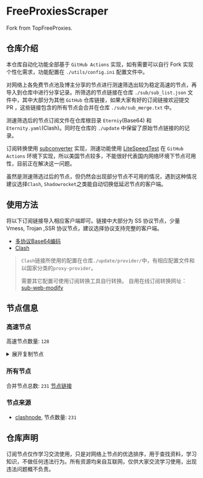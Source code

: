 # FreeProxiesScraper

Fork from TopFreeProxies.

## 仓库介绍
本仓库自动化功能全部基于 `GitHub Actions` 实现，如有需要可以自行 Fork 实现个性化需求，功能配置在 `./utils/config.ini` 配置文件中。

对网络上各免费节点池及博主分享的节点进行测速筛选出较为稳定高速的节点，再导入到仓库中进行分享记录。所筛选的节点链接在仓库 `./sub/sub_list.json` 文件中，其中大部分为其他 `GitHub` 仓库链接，如果大家有好的订阅链接欢迎提交 PR ，这些链接包含的所有节点会合并在仓库 `./sub/sub_merge.txt` 中。

测速筛选后的节点订阅文件在仓库根目录 `Eterniy`(Base64) 和 `Eternity.yaml`(Clash)。同时在仓库的 `./update` 中保留了原始节点链接的的记录。

订阅转换使用 [subconverter](https://github.com/tindy2013/subconverter) 实现，测速功能使用 [LiteSpeedTest](https://github.com/xxf098/LiteSpeedTest) 在 `GitHub Actions` 环境下实现，所以美国节点较多，不能很好代表国内网络环境下节点可用性，目前正在解决这一问题。

虽然是测速筛选过后的节点，但仍然会出现部分节点不可用的情况，遇到这种情况建议选择`Clash`, `Shadowrocket`之类能自动切换低延迟节点的客户端。

## 使用方法
将以下订阅链接导入相应客户端即可。链接中大部分为 SS 协议节点，少量 Vmess, Trojan ,SSR 协议节点，建议选择协议支持完整的客户端。

- [多协议Base64编码](https://raw.githubusercontent.com/caijh/FreeProxiesScraper/master/Eternity)
- [Clash](https://raw.githubusercontent.com/caijh/FreeProxiesScraper/master/Eternity.yaml)

>`Clash`链接所使用的配置在仓库`./update/provider/`中，有相应配置文件和以国家分类的`proxy-provider`。
>
>需要其它配置可使用订阅转换工具自行转换。
>自用在线订阅转换网址：[sub-web-modify](https://sub.v1.mk/)

## 节点信息
### 高速节点
高速节点数量: `128`
<details>
  <summary>展开复制节点</summary>

    ss://Y2hhY2hhMjAtaWV0Zi1wb2x5MTMwNToxYTE3YjE5ZC00ODk2LTQ1MzEtYWY3OS02ZTkxZDhlZjgyMjg@35.78.228.90:9898#02-000-JP
    ss://Y2hhY2hhMjAtaWV0Zi1wb2x5MTMwNToxYTE3YjE5ZC00ODk2LTQ1MzEtYWY3OS02ZTkxZDhlZjgyMjg@3.38.28.40:9898#02-002-KR
    ss://Y2hhY2hhMjAtaWV0Zi1wb2x5MTMwNToxYTE3YjE5ZC00ODk2LTQ1MzEtYWY3OS02ZTkxZDhlZjgyMjg@13.214.148.165:9898#02-003-SG
    trojan://1a17b19d-4896-4531-af79-6e91d8ef8228@35.78.228.90:6668?allowInsecure=1&sni=baidu.com#02-004-JP
    trojan://1a17b19d-4896-4531-af79-6e91d8ef8228@35.93.201.51:6668?allowInsecure=1&sni=baidu.com#02-005-US
    trojan://1a17b19d-4896-4531-af79-6e91d8ef8228@3.38.28.40:6668?allowInsecure=1&sni=baidu.com#02-006-KR
    trojan://1a17b19d-4896-4531-af79-6e91d8ef8228@13.214.148.165:6668?allowInsecure=1&sni=baidu.com#02-007-SG
    vmess://eyJ2IjoiMiIsInBzIjoiMDItMDA4LUpQIiwiYWRkIjoiMzUuNzguMjI4LjkwIiwicG9ydCI6IjY4NjgiLCJ0eXBlIjoibm9uZSIsImlkIjoiMWExN2IxOWQtNDg5Ni00NTMxLWFmNzktNmU5MWQ4ZWY4MjI4IiwiYWlkIjoiMCIsIm5ldCI6IndzIiwicGF0aCI6Ii8iLCJob3N0IjoiIiwidGxzIjoiIn0=
    vmess://eyJ2IjoiMiIsInBzIjoiMDItMDA5LVVTIiwiYWRkIjoiMzUuOTMuMjAxLjUxIiwicG9ydCI6IjY4NjgiLCJ0eXBlIjoibm9uZSIsImlkIjoiMWExN2IxOWQtNDg5Ni00NTMxLWFmNzktNmU5MWQ4ZWY4MjI4IiwiYWlkIjoiMCIsIm5ldCI6IndzIiwicGF0aCI6Ii8iLCJob3N0IjoiIiwidGxzIjoiIn0=
    vmess://eyJ2IjoiMiIsInBzIjoiMDItMDEwLUtSIiwiYWRkIjoiMy4zOC4yOC40MCIsInBvcnQiOiI2ODY4IiwidHlwZSI6Im5vbmUiLCJpZCI6IjFhMTdiMTlkLTQ4OTYtNDUzMS1hZjc5LTZlOTFkOGVmODIyOCIsImFpZCI6IjAiLCJuZXQiOiJ3cyIsInBhdGgiOiIvIiwiaG9zdCI6IiIsInRscyI6IiJ9
    vmess://eyJ2IjoiMiIsInBzIjoiMDItMDExLVNHIiwiYWRkIjoiMTMuMjE0LjE0OC4xNjUiLCJwb3J0IjoiNjg2OCIsInR5cGUiOiJub25lIiwiaWQiOiIxYTE3YjE5ZC00ODk2LTQ1MzEtYWY3OS02ZTkxZDhlZjgyMjgiLCJhaWQiOiIwIiwibmV0Ijoid3MiLCJwYXRoIjoiLyIsImhvc3QiOiIiLCJ0bHMiOiIifQ==
    vmess://eyJ2IjoiMiIsInBzIjoiMDQtMDEzLVJFTEFZIiwiYWRkIjoiczMuZGItbGluazAxLnRvcCIsInBvcnQiOiIyMDg2IiwidHlwZSI6Im5vbmUiLCJpZCI6ImIxZDM2MmZkLTcxYTktMzdjOS05NWNhLWQyZjllY2VjZDgzNSIsImFpZCI6IjAiLCJuZXQiOiJ3cyIsInBhdGgiOiIvZGFiYWkuaW4xMDQuMjQuMTU2LjE2OCIsImhvc3QiOiJzMy5kYi1saW5rMDEudG9wIiwidGxzIjoiIn0=
    vmess://eyJ2IjoiMiIsInBzIjoiMDQtMDE0LVJFTEFZIiwiYWRkIjoiczEuZGItbGluazAyLnRvcCIsInBvcnQiOiI4ODgwIiwidHlwZSI6Im5vbmUiLCJpZCI6ImIxZDM2MmZkLTcxYTktMzdjOS05NWNhLWQyZjllY2VjZDgzNSIsImFpZCI6IjAiLCJuZXQiOiJ3cyIsInBhdGgiOiIvZGFiYWkuaW4xMDQuMTkuMTgwLjEzNSIsImhvc3QiOiJzMS5kYi1saW5rMDIudG9wIiwidGxzIjoiIn0=
    vmess://eyJ2IjoiMiIsInBzIjoiMDQtMDE1LVJFTEFZIiwiYWRkIjoiczMuZGItbGluazAxLnRvcCIsInBvcnQiOiI4ODgwIiwidHlwZSI6Im5vbmUiLCJpZCI6ImIxZDM2MmZkLTcxYTktMzdjOS05NWNhLWQyZjllY2VjZDgzNSIsImFpZCI6IjAiLCJuZXQiOiJ3cyIsInBhdGgiOiIvZGFiYWkuaW4xNzIuNjcuNTAuMTIiLCJob3N0IjoiczMuZGItbGluazAxLnRvcCIsInRscyI6IiJ9
    vmess://eyJ2IjoiMiIsInBzIjoiMDQtMDE2LVJFTEFZIiwiYWRkIjoiczUuZGItbGluazAxLnRvcCIsInBvcnQiOiIyMDUyIiwidHlwZSI6Im5vbmUiLCJpZCI6ImIxZDM2MmZkLTcxYTktMzdjOS05NWNhLWQyZjllY2VjZDgzNSIsImFpZCI6IjAiLCJuZXQiOiJ3cyIsInBhdGgiOiIvZGFiYWkuaW4xMDQuMjEuMjE0LjE2NyIsImhvc3QiOiJzNS5kYi1saW5rMDEudG9wIiwidGxzIjoiIn0=
    vmess://eyJ2IjoiMiIsInBzIjoiMDQtMDE3LVJFTEFZIiwiYWRkIjoiczQuZGItbGluazAyLnRvcCIsInBvcnQiOiI4MCIsInR5cGUiOiJub25lIiwiaWQiOiJiMWQzNjJmZC03MWE5LTM3YzktOTVjYS1kMmY5ZWNlY2Q4MzUiLCJhaWQiOiIwIiwibmV0Ijoid3MiLCJwYXRoIjoiL2RhYmFpLmluMTcyLjY3LjMuMjYiLCJob3N0IjoiczQuZGItbGluazAyLnRvcCIsInRscyI6IiJ9
    vmess://eyJ2IjoiMiIsInBzIjoiMDQtMDE4LVJFTEFZIiwiYWRkIjoiczUuY24tZGIudG9wIiwicG9ydCI6IjIwOTUiLCJ0eXBlIjoibm9uZSIsImlkIjoiYjFkMzYyZmQtNzFhOS0zN2M5LTk1Y2EtZDJmOWVjZWNkODM1IiwiYWlkIjoiMCIsIm5ldCI6IndzIiwicGF0aCI6Ii9kYWJhaS5pbjEwNC4yMS4xMS4xMjUiLCJob3N0IjoiczUuY24tZGIudG9wIiwidGxzIjoiIn0=
    trojan://af72833f-e71f-44da-8432-7c2e6ec261b5@a.api.studyservice.top:51001?allowInsecure=1&sni=www.bing.com#04-118-CN
    ss://YWVzLTI1Ni1nY206YWY3MjgzM2YtZTcxZi00NGRhLTg0MzItN2MyZTZlYzI2MWI1@b.api.studyservice.top:51002#04-119-CN
    ss://YWVzLTI1Ni1nY206YWY3MjgzM2YtZTcxZi00NGRhLTg0MzItN2MyZTZlYzI2MWI1@c.api.studyservice.top:51003#04-120-US
    trojan://af72833f-e71f-44da-8432-7c2e6ec261b5@a.api.studyservice.top:51004?allowInsecure=1&sni=www.bing.com#04-121-CN
    ss://YWVzLTI1Ni1nY206YWY3MjgzM2YtZTcxZi00NGRhLTg0MzItN2MyZTZlYzI2MWI1@b.api.studyservice.top:51005#04-122-CN
    ss://YWVzLTI1Ni1nY206YWY3MjgzM2YtZTcxZi00NGRhLTg0MzItN2MyZTZlYzI2MWI1@c.api.studyservice.top:51006#04-123-US
    trojan://af72833f-e71f-44da-8432-7c2e6ec261b5@a.api.studyservice.top:51007?allowInsecure=1&sni=www.bing.com#04-124-CN
    ss://YWVzLTI1Ni1nY206YWY3MjgzM2YtZTcxZi00NGRhLTg0MzItN2MyZTZlYzI2MWI1@b.api.studyservice.top:51008#04-125-CN
    ss://YWVzLTI1Ni1nY206YWY3MjgzM2YtZTcxZi00NGRhLTg0MzItN2MyZTZlYzI2MWI1@c.api.studyservice.top:51009#04-126-US
    trojan://af72833f-e71f-44da-8432-7c2e6ec261b5@a.api.studyservice.top:51010?allowInsecure=1&sni=www.bing.com#04-127-CN
    ss://YWVzLTI1Ni1nY206YWY3MjgzM2YtZTcxZi00NGRhLTg0MzItN2MyZTZlYzI2MWI1@b.api.studyservice.top:51011#04-128-CN
    ss://YWVzLTI1Ni1nY206YWY3MjgzM2YtZTcxZi00NGRhLTg0MzItN2MyZTZlYzI2MWI1@c.api.studyservice.top:51012#04-129-US
    trojan://af72833f-e71f-44da-8432-7c2e6ec261b5@a.api.studyservice.top:51013?allowInsecure=1&sni=www.bing.com#04-130-CN
    ss://YWVzLTI1Ni1nY206YWY3MjgzM2YtZTcxZi00NGRhLTg0MzItN2MyZTZlYzI2MWI1@b.api.studyservice.top:51014#04-131-CN
    ss://YWVzLTI1Ni1nY206YWY3MjgzM2YtZTcxZi00NGRhLTg0MzItN2MyZTZlYzI2MWI1@c.api.studyservice.top:51015#04-132-US
    ss://YWVzLTI1Ni1nY206YWY3MjgzM2YtZTcxZi00NGRhLTg0MzItN2MyZTZlYzI2MWI1@b.api.studyservice.top:51017#04-133-CN
    ss://YWVzLTI1Ni1nY206YWY3MjgzM2YtZTcxZi00NGRhLTg0MzItN2MyZTZlYzI2MWI1@c.api.studyservice.top:51018#04-134-US
    ss://Y2hhY2hhMjAtaWV0Zi1wb2x5MTMwNTphZjcyODMzZi1lNzFmLTQ0ZGEtODQzMi03YzJlNmVjMjYxYjU@os-1.cooc.cloud:31001#04-135-SG
    ss://Y2hhY2hhMjAtaWV0Zi1wb2x5MTMwNTphZjcyODMzZi1lNzFmLTQ0ZGEtODQzMi03YzJlNmVjMjYxYjU@os-1.cooc.cloud:31002#04-136-SG
    vmess://eyJ2IjoiMiIsInBzIjoiMDQtMTM3LUNOIiwiYWRkIjoiMTIubWFtYW1hamQuc2l0ZSIsInBvcnQiOiIyMzYxMiIsInR5cGUiOiJub25lIiwiaWQiOiJlMTRjNmJlNy1kNjA4LTNiM2ItYTE0YS1mZDlhMjQ5Y2QyNmYiLCJhaWQiOiIyIiwibmV0Ijoid3MiLCJwYXRoIjoiLyIsImhvc3QiOiIxMi5tYW1hbWFqZC5zaXRlIiwidGxzIjoiIn0=
    vmess://eyJ2IjoiMiIsInBzIjoiMDQtMTM4LUNOIiwiYWRkIjoiMTcubWFtYW1hamQuc2l0ZSIsInBvcnQiOiIyMzYxNyIsInR5cGUiOiJub25lIiwiaWQiOiJlMTRjNmJlNy1kNjA4LTNiM2ItYTE0YS1mZDlhMjQ5Y2QyNmYiLCJhaWQiOiIyIiwibmV0Ijoid3MiLCJwYXRoIjoiLyIsImhvc3QiOiIxNy5tYW1hbWFqZC5zaXRlIiwidGxzIjoiIn0=
    vmess://eyJ2IjoiMiIsInBzIjoiMDQtMTM5LUNOIiwiYWRkIjoiMTEubWFtYW1hamQuc2l0ZSIsInBvcnQiOiIyMzYxMSIsInR5cGUiOiJub25lIiwiaWQiOiJlMTRjNmJlNy1kNjA4LTNiM2ItYTE0YS1mZDlhMjQ5Y2QyNmYiLCJhaWQiOiIyIiwibmV0Ijoid3MiLCJwYXRoIjoiLyIsImhvc3QiOiIxMS5tYW1hbWFqZC5zaXRlIiwidGxzIjoiIn0=
    vmess://eyJ2IjoiMiIsInBzIjoiMDQtMTQwLUNOIiwiYWRkIjoiMTkubWFtYW1hamQuc2l0ZSIsInBvcnQiOiIyMzYxOSIsInR5cGUiOiJub25lIiwiaWQiOiJlMTRjNmJlNy1kNjA4LTNiM2ItYTE0YS1mZDlhMjQ5Y2QyNmYiLCJhaWQiOiIyIiwibmV0Ijoid3MiLCJwYXRoIjoiLyIsImhvc3QiOiIxOS5tYW1hbWFqZC5zaXRlIiwidGxzIjoiIn0=
    vmess://eyJ2IjoiMiIsInBzIjoiMDQtMTQxLUNOIiwiYWRkIjoiMTYubWFtYW1hamQuc2l0ZSIsInBvcnQiOiIyMzYxNiIsInR5cGUiOiJub25lIiwiaWQiOiJlMTRjNmJlNy1kNjA4LTNiM2ItYTE0YS1mZDlhMjQ5Y2QyNmYiLCJhaWQiOiIyIiwibmV0Ijoid3MiLCJwYXRoIjoiLyIsImhvc3QiOiIxNi5tYW1hbWFqZC5zaXRlIiwidGxzIjoiIn0=
    vmess://eyJ2IjoiMiIsInBzIjoiMDQtMTQyLUNOIiwiYWRkIjoiMTgubWFtYW1hamQuc2l0ZSIsInBvcnQiOiIyMzYxOCIsInR5cGUiOiJub25lIiwiaWQiOiJlMTRjNmJlNy1kNjA4LTNiM2ItYTE0YS1mZDlhMjQ5Y2QyNmYiLCJhaWQiOiIyIiwibmV0Ijoid3MiLCJwYXRoIjoiLyIsImhvc3QiOiIxOC5tYW1hbWFqZC5zaXRlIiwidGxzIjoiIn0=
    vmess://eyJ2IjoiMiIsInBzIjoiMDQtMTQzLUNOIiwiYWRkIjoiMTUubWFtYW1hamQuc2l0ZSIsInBvcnQiOiIyMzYxNSIsInR5cGUiOiJub25lIiwiaWQiOiJlMTRjNmJlNy1kNjA4LTNiM2ItYTE0YS1mZDlhMjQ5Y2QyNmYiLCJhaWQiOiIyIiwibmV0Ijoid3MiLCJwYXRoIjoiLyIsImhvc3QiOiIxNS5tYW1hbWFqZC5zaXRlIiwidGxzIjoiIn0=
    vmess://eyJ2IjoiMiIsInBzIjoiMDQtMTQ0LUNOIiwiYWRkIjoiNS5tYW1hbWFqZC5zaXRlIiwicG9ydCI6IjIzNjA1IiwidHlwZSI6Im5vbmUiLCJpZCI6ImUxNGM2YmU3LWQ2MDgtM2IzYi1hMTRhLWZkOWEyNDljZDI2ZiIsImFpZCI6IjIiLCJuZXQiOiJ3cyIsInBhdGgiOiIvIiwiaG9zdCI6IjUubWFtYW1hamQuc2l0ZSIsInRscyI6IiJ9
    vmess://eyJ2IjoiMiIsInBzIjoiMDQtMTQ1LUNOIiwiYWRkIjoiMTMubWFtYW1hamQuc2l0ZSIsInBvcnQiOiIyMzYxMyIsInR5cGUiOiJub25lIiwiaWQiOiJlMTRjNmJlNy1kNjA4LTNiM2ItYTE0YS1mZDlhMjQ5Y2QyNmYiLCJhaWQiOiIyIiwibmV0Ijoid3MiLCJwYXRoIjoiLyIsImhvc3QiOiIxMy5tYW1hbWFqZC5zaXRlIiwidGxzIjoiIn0=
    vmess://eyJ2IjoiMiIsInBzIjoiMDQtMTQ2LUNOIiwiYWRkIjoiMTQubWFtYW1hamQuc2l0ZSIsInBvcnQiOiIyMzYxNCIsInR5cGUiOiJub25lIiwiaWQiOiJlMTRjNmJlNy1kNjA4LTNiM2ItYTE0YS1mZDlhMjQ5Y2QyNmYiLCJhaWQiOiIyIiwibmV0Ijoid3MiLCJwYXRoIjoiLyIsImhvc3QiOiIxNC5tYW1hbWFqZC5zaXRlIiwidGxzIjoiIn0=
    trojan://63411eea-b9d3-3673-bf30-b59ec9c24ead@gyl.58n.net:20309?allowInsecure=1&sni=z309.hongkongnode.top#04-147-CN
    trojan://63411eea-b9d3-3673-bf30-b59ec9c24ead@gy.58n.net:43337?allowInsecure=1&sni=z102.hongkongnode.top#04-148-CN
    trojan://63411eea-b9d3-3673-bf30-b59ec9c24ead@gy.58n.net:20307?allowInsecure=1&sni=z307.hongkongnode.top#04-149-CN
    trojan://63411eea-b9d3-3673-bf30-b59ec9c24ead@gy.58n.net:28678?allowInsecure=1&sni=z143.hongkongnode.top#04-150-CN
    trojan://63411eea-b9d3-3673-bf30-b59ec9c24ead@gy.58n.net:24603?allowInsecure=1&sni=z259.hongkongnode.top#04-151-CN
    trojan://63411eea-b9d3-3673-bf30-b59ec9c24ead@gy.58n.net:22741?allowInsecure=1&sni=dufu.hongkongnode.top#04-152-CN
    trojan://63411eea-b9d3-3673-bf30-b59ec9c24ead@gy.58n.net:20278?allowInsecure=1&sni=z278.hongkongnode.top#04-153-CN
    trojan://63411eea-b9d3-3673-bf30-b59ec9c24ead@gy.58n.net:20279?allowInsecure=1&sni=z279.hongkongnode.top#04-154-CN
    trojan://63411eea-b9d3-3673-bf30-b59ec9c24ead@gy.58n.net:20294?allowInsecure=1&sni=z294.hongkongnode.top#04-155-CN
    trojan://63411eea-b9d3-3673-bf30-b59ec9c24ead@gy.58n.net:59021?allowInsecure=1&sni=x100.flybar.work#04-156-CN
    trojan://63411eea-b9d3-3673-bf30-b59ec9c24ead@gy.58n.net:21247?allowInsecure=1&sni=x91.flybar.work#04-157-CN
    trojan://63411eea-b9d3-3673-bf30-b59ec9c24ead@gy.58n.net:33323?allowInsecure=1&sni=z261.hongkongnode.top#04-158-CN
    trojan://63411eea-b9d3-3673-bf30-b59ec9c24ead@gy.58n.net:36821?allowInsecure=1&sni=z262.hongkongnode.top#04-159-CN
    trojan://63411eea-b9d3-3673-bf30-b59ec9c24ead@gy.58n.net:45168?allowInsecure=1&sni=z263.hongkongnode.top#04-160-CN
    trojan://63411eea-b9d3-3673-bf30-b59ec9c24ead@gy.58n.net:50355?allowInsecure=1&sni=z264.hongkongnode.top#04-161-CN
    trojan://63411eea-b9d3-3673-bf30-b59ec9c24ead@gy.58n.net:20295?allowInsecure=1&sni=z295.hongkongnode.top#04-162-CN
    trojan://63411eea-b9d3-3673-bf30-b59ec9c24ead@gy.58n.net:20296?allowInsecure=1&sni=z296.hongkongnode.top#04-163-CN
    trojan://63411eea-b9d3-3673-bf30-b59ec9c24ead@gy.58n.net:20308?allowInsecure=1&sni=z308.hongkongnode.top#04-164-CN
    trojan://63411eea-b9d3-3673-bf30-b59ec9c24ead@gy.58n.net:16895?allowInsecure=1&sni=x40.flybar.work#04-165-CN
    trojan://63411eea-b9d3-3673-bf30-b59ec9c24ead@gy.58n.net:21970?allowInsecure=1&sni=x41.flybar.work#04-166-CN
    trojan://63411eea-b9d3-3673-bf30-b59ec9c24ead@gy.58n.net:30767?allowInsecure=1&sni=z61.hongkongnode.top#04-167-CN
    trojan://63411eea-b9d3-3673-bf30-b59ec9c24ead@gy.58n.net:56783?allowInsecure=1&sni=z266.hongkongnode.top#04-168-CN
    trojan://63411eea-b9d3-3673-bf30-b59ec9c24ead@gy.58n.net:20288?allowInsecure=1&sni=z288.hongkongnode.top#04-169-CN
    trojan://63411eea-b9d3-3673-bf30-b59ec9c24ead@gy.58n.net:20298?allowInsecure=1&sni=z298.hongkongnode.top#04-170-CN
    trojan://63411eea-b9d3-3673-bf30-b59ec9c24ead@gy.58n.net:20300?allowInsecure=1&sni=z300.hongkongnode.top#04-171-CN
    trojan://63411eea-b9d3-3673-bf30-b59ec9c24ead@gy.58n.net:41767?allowInsecure=1&sni=x114.flybar.work#04-172-CN
    trojan://63411eea-b9d3-3673-bf30-b59ec9c24ead@gy.58n.net:54178?allowInsecure=1&sni=x115.flybar.work#04-173-CN
    trojan://63411eea-b9d3-3673-bf30-b59ec9c24ead@gy.58n.net:20139?allowInsecure=1&sni=z139.hongkongnode.top#04-174-CN
    trojan://63411eea-b9d3-3673-bf30-b59ec9c24ead@gy.58n.net:20140?allowInsecure=1&sni=z140.hongkongnode.top#04-175-CN
    trojan://63411eea-b9d3-3673-bf30-b59ec9c24ead@gy.58n.net:20141?allowInsecure=1&sni=z141.hongkongnode.top#04-176-CN
    trojan://63411eea-b9d3-3673-bf30-b59ec9c24ead@gy.58n.net:20142?allowInsecure=1&sni=z142.hongkongnode.top#04-177-CN
    trojan://63411eea-b9d3-3673-bf30-b59ec9c24ead@gy.58n.net:20059?allowInsecure=1&sni=x59.flybar.work#04-178-CN
    trojan://63411eea-b9d3-3673-bf30-b59ec9c24ead@gy.58n.net:20071?allowInsecure=1&sni=x71.flybar.work#04-179-CN
    trojan://63411eea-b9d3-3673-bf30-b59ec9c24ead@gy.58n.net:20076?allowInsecure=1&sni=x76.flybar.work#04-180-CN
    trojan://63411eea-b9d3-3673-bf30-b59ec9c24ead@gy.58n.net:20299?allowInsecure=1&sni=x299.flybar.work#04-181-CN
    trojan://63411eea-b9d3-3673-bf30-b59ec9c24ead@gy.58n.net:17806?allowInsecure=1&sni=x65.flybar.work#04-182-CN
    trojan://63411eea-b9d3-3673-bf30-b59ec9c24ead@gy.58n.net:30712?allowInsecure=1&sni=x83.flybar.work#04-183-CN
    trojan://63411eea-b9d3-3673-bf30-b59ec9c24ead@gy.58n.net:20129?allowInsecure=1&sni=x129.flybar.work#04-184-CN
    trojan://63411eea-b9d3-3673-bf30-b59ec9c24ead@gy.58n.net:20130?allowInsecure=1&sni=x130.flybar.work#04-185-CN
    trojan://63411eea-b9d3-3673-bf30-b59ec9c24ead@gy.58n.net:25238?allowInsecure=1&sni=z267.hongkongnode.top#04-186-CN
    trojan://63411eea-b9d3-3673-bf30-b59ec9c24ead@gy.58n.net:11215?allowInsecure=1&sni=z268.hongkongnode.top#04-187-CN
    trojan://63411eea-b9d3-3673-bf30-b59ec9c24ead@gy.58n.net:20302?allowInsecure=1&sni=z302.hongkongnode.top#04-188-CN
    trojan://63411eea-b9d3-3673-bf30-b59ec9c24ead@gy.58n.net:20303?allowInsecure=1&sni=z303.hongkongnode.top#04-189-CN
    trojan://63411eea-b9d3-3673-bf30-b59ec9c24ead@gy.58n.net:20304?allowInsecure=1&sni=z304.hongkongnode.top#04-190-CN
    trojan://63411eea-b9d3-3673-bf30-b59ec9c24ead@gy.58n.net:20305?allowInsecure=1&sni=z305.hongkongnode.top#04-191-CN
    trojan://63411eea-b9d3-3673-bf30-b59ec9c24ead@gy.58n.net:20306?allowInsecure=1&sni=z306.hongkongnode.top#04-192-CN
    trojan://3abd28f2-501a-36ff-ba27-03c65b151104@43.100.9.65:443?allowInsecure=1&sni=fastly.cdn.steampipe.steamcontent.com#04-193-CN
    trojan://3abd28f2-501a-36ff-ba27-03c65b151104@qoi.smp-paymentservices-apple.com:8443?allowInsecure=1&sni=steampipe.akamaized.net#04-194-HK
    trojan://3abd28f2-501a-36ff-ba27-03c65b151104@qfb.smp-paymentservices-apple.com:8443?allowInsecure=1&sni=akamai.cdn.steampipe.steamcontent.com#04-195-HK
    trojan://3abd28f2-501a-36ff-ba27-03c65b151104@47.245.40.60:28458?allowInsecure=1&sni=steampipe-kr.akamaized.net#04-196-JP
    trojan://3abd28f2-501a-36ff-ba27-03c65b151104@47.245.31.103:28456?allowInsecure=1&sni=steampipe-partner.akamaized.net#04-197-JP
    trojan://3abd28f2-501a-36ff-ba27-03c65b151104@103.136.185.28:447?allowInsecure=1&sni=fastly.cdn.steampipe.steamcontent.com#04-198-US
    vmess://eyJ2IjoiMiIsInBzIjoiMDctMTk5LVVTIiwiYWRkIjoidXMtMDEuZm94c3Bpcml0MDE4LnRvcCIsInBvcnQiOiIxMDkwIiwidHlwZSI6Im5vbmUiLCJpZCI6Ijc5MjdjNDM3LWVjYzAtNGFiNC05MDZlLWQzZmExZTk2Y2U1NSIsImFpZCI6IjAiLCJuZXQiOiJ3cyIsInBhdGgiOiIvZGRkYWEiLCJob3N0IjoidXMtMDEuZm94c3Bpcml0MDE4LnRvcCIsInRscyI6InRscyJ9
    vmess://eyJ2IjoiMiIsInBzIjoiMDctMjAwLVVTIiwiYWRkIjoidXMtMDEuZm94c3Bpcml0MDE4LnRvcCIsInBvcnQiOiIxMDkwIiwidHlwZSI6Im5vbmUiLCJpZCI6IjM3MDBjZDcxLWZkZTYtNDM2ZC04Njg3LTUxYWExMjNiYzY4MSIsImFpZCI6IjAiLCJuZXQiOiJ3cyIsInBhdGgiOiIvZGRkYWEiLCJob3N0IjoidXMtMDEuZm94c3Bpcml0MDE4LnRvcCIsInRscyI6InRscyJ9
    vmess://eyJ2IjoiMiIsInBzIjoiMDctMjAxLVVTIiwiYWRkIjoidXMtMDEuZm94c3Bpcml0MDE4LnRvcCIsInBvcnQiOiIxMDkwIiwidHlwZSI6Im5vbmUiLCJpZCI6IjlmMGI0ODVlLTIwMzEtNDRlMi1hNDFjLTcwN2M3M2YzMTUwMSIsImFpZCI6IjAiLCJuZXQiOiJ3cyIsInBhdGgiOiIvZGRkYWEiLCJob3N0IjoidXMtMDEuZm94c3Bpcml0MDE4LnRvcCIsInRscyI6InRscyJ9
    vmess://eyJ2IjoiMiIsInBzIjoiMDctMjAyLVVTIiwiYWRkIjoidXMtMDEuZm94c3Bpcml0MDE4LnRvcCIsInBvcnQiOiIxMDkwIiwidHlwZSI6Im5vbmUiLCJpZCI6IjRmY2E2NjA0LTk2ZDctNGMxYi05YzBhLTgxYzdmMjQyYTNjZCIsImFpZCI6IjAiLCJuZXQiOiJ3cyIsInBhdGgiOiIvZGRkYWEiLCJob3N0IjoidXMtMDEuZm94c3Bpcml0MDE4LnRvcCIsInRscyI6InRscyJ9
    vmess://eyJ2IjoiMiIsInBzIjoiMDctMjAzLVVTIiwiYWRkIjoidXMtMDEuZm94c3Bpcml0MDE4LnRvcCIsInBvcnQiOiIxMDkwIiwidHlwZSI6Im5vbmUiLCJpZCI6IjEyZWFlZmFlLWI5ODMtNGI1MS1hOGFlLTU3NWRhMWE2OGY3NCIsImFpZCI6IjAiLCJuZXQiOiJ3cyIsInBhdGgiOiIvZGRkYWEiLCJob3N0IjoidXMtMDEuZm94c3Bpcml0MDE4LnRvcCIsInRscyI6InRscyJ9
    vmess://eyJ2IjoiMiIsInBzIjoiMDctMjA0LVVTIiwiYWRkIjoidXMtMDEuZm94c3Bpcml0MDE4LnRvcCIsInBvcnQiOiIxMDkwIiwidHlwZSI6Im5vbmUiLCJpZCI6IjQzODQ2MWQ5LTQwZjItNGUxNi1hOTU2LWQ0NWMzMThiZmExZSIsImFpZCI6IjAiLCJuZXQiOiJ3cyIsInBhdGgiOiIvZGRkYWEiLCJob3N0IjoidXMtMDEuZm94c3Bpcml0MDE4LnRvcCIsInRscyI6InRscyJ9
    vmess://eyJ2IjoiMiIsInBzIjoiMDctMjA2LUNOIiwiYWRkIjoidjkuaGVkdWlhbi5saW5rIiwicG9ydCI6IjMwODA5IiwidHlwZSI6Im5vbmUiLCJpZCI6ImNiYjNmODc3LWQxZmItMzQ0Yy04N2E5LWQxNTNiZmZkNTQ4NCIsImFpZCI6IjIiLCJuZXQiOiJ3cyIsInBhdGgiOiIvb29vbyIsImhvc3QiOiJ2OS5oZWR1aWFuLmxpbmsiLCJ0bHMiOiIifQ==
    vmess://eyJ2IjoiMiIsInBzIjoiMDctMjA3LUNOIiwiYWRkIjoidGsuaHpsdC50a2RkbnMueHl6IiwicG9ydCI6IjIyNjQxIiwidHlwZSI6Im5vbmUiLCJpZCI6Ijk4ZTk2YzlmLTRiYjMtMzlkNC05YTJjLWZhYzA0MjU3ZjdjNyIsImFpZCI6IjIiLCJuZXQiOiJ3cyIsInBhdGgiOiIvIiwiaG9zdCI6InRrLmh6bHQudGtkZG5zLnh5eiIsInRscyI6InRscyJ9
    vmess://eyJ2IjoiMiIsInBzIjoiMDctMjA4LUNOIiwiYWRkIjoidGsuaHpsdC50a2RkbnMueHl6IiwicG9ydCI6IjIyNjQyIiwidHlwZSI6Im5vbmUiLCJpZCI6Ijk4ZTk2YzlmLTRiYjMtMzlkNC05YTJjLWZhYzA0MjU3ZjdjNyIsImFpZCI6IjIiLCJuZXQiOiJ3cyIsInBhdGgiOiIvIiwiaG9zdCI6InRrLmh6bHQudGtkZG5zLnh5eiIsInRscyI6InRscyJ9
    vmess://eyJ2IjoiMiIsInBzIjoiMDctMjA5LUNOIiwiYWRkIjoidGsuaHpsdC50a2RkbnMueHl6IiwicG9ydCI6IjIyNjQzIiwidHlwZSI6Im5vbmUiLCJpZCI6Ijk4ZTk2YzlmLTRiYjMtMzlkNC05YTJjLWZhYzA0MjU3ZjdjNyIsImFpZCI6IjIiLCJuZXQiOiJ3cyIsInBhdGgiOiIvIiwiaG9zdCI6InRrLmh6bHQudGtkZG5zLnh5eiIsInRscyI6InRscyJ9
    vmess://eyJ2IjoiMiIsInBzIjoiMDctMjEwLUNOIiwiYWRkIjoiMTIwLjIzNi4xOTguMTY1IiwicG9ydCI6IjIyNjQxIiwidHlwZSI6Im5vbmUiLCJpZCI6Ijk4ZTk2YzlmLTRiYjMtMzlkNC05YTJjLWZhYzA0MjU3ZjdjNyIsImFpZCI6IjIiLCJuZXQiOiJ3cyIsInBhdGgiOiIvIiwiaG9zdCI6IiIsInRscyI6InRscyJ9
    vmess://eyJ2IjoiMiIsInBzIjoiMDctMjExLUNOIiwiYWRkIjoiMTIwLjIzNi4xOTguMTY1IiwicG9ydCI6IjIyNjQyIiwidHlwZSI6Im5vbmUiLCJpZCI6Ijk4ZTk2YzlmLTRiYjMtMzlkNC05YTJjLWZhYzA0MjU3ZjdjNyIsImFpZCI6IjIiLCJuZXQiOiJ3cyIsInBhdGgiOiIvIiwiaG9zdCI6IiIsInRscyI6InRscyJ9
    vmess://eyJ2IjoiMiIsInBzIjoiMDctMjEyLUNOIiwiYWRkIjoiMTIwLjIzNi4xOTguMTY1IiwicG9ydCI6IjIyNjQzIiwidHlwZSI6Im5vbmUiLCJpZCI6Ijk4ZTk2YzlmLTRiYjMtMzlkNC05YTJjLWZhYzA0MjU3ZjdjNyIsImFpZCI6IjIiLCJuZXQiOiJ3cyIsInBhdGgiOiIvIiwiaG9zdCI6IiIsInRscyI6InRscyJ9
    vmess://eyJ2IjoiMiIsInBzIjoiMDctMjEzLVJFTEFZIiwiYWRkIjoid3dzc3h4Y2Rmci5mcmVldnBuYXRtLmRwZG5zLm9yZyIsInBvcnQiOiI0NDMiLCJ0eXBlIjoibm9uZSIsImlkIjoiYWM1YjJlNTItNDM1Yi00NDYxLWE5OWMtMTMxN2FiMGUyODg5IiwiYWlkIjoiMCIsIm5ldCI6IndzIiwicGF0aCI6Ii92anZOU01YaHozbzk5RG1aRG8wb2p1MnN0MSIsImhvc3QiOiJ3d3NzeHhjZGZyLmZyZWV2cG5hdG0uZHBkbnMub3JnIiwidGxzIjoidGxzIn0=
    vmess://eyJ2IjoiMiIsInBzIjoiMDctMjE0LVJFTEFZIiwiYWRkIjoieGN2Zmd0Ni45OTkxNjUueHl6IiwicG9ydCI6IjgwIiwidHlwZSI6Im5vbmUiLCJpZCI6IjkwZjM1N2RkLTc5YWMtNDdjNi1iMGI4LTk1OGUyZDE5ZGUwNyIsImFpZCI6IjAiLCJuZXQiOiJ3cyIsInBhdGgiOiIvMTBXNlNKYUswRjBvVlhlTlU2UzJSVlJQIiwiaG9zdCI6InhjdmZndDYuOTk5MTY1Lnh5eiIsInRscyI6IiJ9
    vmess://eyJ2IjoiMiIsInBzIjoiMDctMjE1LUNOIiwiYWRkIjoiMTExLjI2LjEwOS43OSIsInBvcnQiOiIzMDgyOCIsInR5cGUiOiJub25lIiwiaWQiOiJjYmIzZjg3Ny1kMWZiLTM0NGMtODdhOS1kMTUzYmZmZDU0ODQiLCJhaWQiOiIyIiwibmV0Ijoid3MiLCJwYXRoIjoiL29vb28iLCJob3N0IjoiIiwidGxzIjoiIn0=
    vmess://eyJ2IjoiMiIsInBzIjoiMDctMjE2LUNOIiwiYWRkIjoidjI5LmhlZHVpYW4ubGluayIsInBvcnQiOiIzMDgyOSIsInR5cGUiOiJub25lIiwiaWQiOiJjYmIzZjg3Ny1kMWZiLTM0NGMtODdhOS1kMTUzYmZmZDU0ODQiLCJhaWQiOiIyIiwibmV0Ijoid3MiLCJwYXRoIjoiL29vb28iLCJob3N0IjoidjI5LmhlZHVpYW4ubGluayIsInRscyI6IiJ9
    vmess://eyJ2IjoiMiIsInBzIjoiMDctMjE3LUNOIiwiYWRkIjoidjcuaGVkdWlhbi5saW5rIiwicG9ydCI6IjMwODA3IiwidHlwZSI6Im5vbmUiLCJpZCI6ImNiYjNmODc3LWQxZmItMzQ0Yy04N2E5LWQxNTNiZmZkNTQ4NCIsImFpZCI6IjIiLCJuZXQiOiJ3cyIsInBhdGgiOiIvb29vbyIsImhvc3QiOiJ2Ny5oZWR1aWFuLmxpbmsiLCJ0bHMiOiIifQ==
    trojan://c6840587-7ac4-40be-aa4b-ae327eb4fa53@172.67.211.136:443?allowInsecure=1&sni=ddFRTy.191266.XYZ#07-218-RELAY
    trojan://c8eac4b7-95ba-4ce0-920d-c3279eb3b391@104.21.35.247:443?allowInsecure=1&sni=ff.HuangSHANg2030.DPDnS.oRg#07-219-RELAY
    trojan://c6840587-7ac4-40be-aa4b-ae327eb4fa53@172.67.200.117:443?allowInsecure=1&sni=ccdfRt6.890634.Xyz#07-220-RELAY
    trojan://4a3ee276-f50f-46f6-ba4d-13571732ab70@172.67.175.139:443?allowInsecure=1&sni=X3W4.859886.XYz#07-221-RELAY
    vmess://eyJ2IjoiMiIsInBzIjoiMDctMjIyLVJFTEFZIiwiYWRkIjoiaXAuc2IiLCJwb3J0IjoiNDQzIiwidHlwZSI6Im5vbmUiLCJpZCI6ImNmYThjMzZjLTk2NTItNDg0YS04OWUxLTM0ZGNjOThmYWFjMyIsImFpZCI6IjAiLCJuZXQiOiJ3cyIsInBhdGgiOiIvdm1lc3M/ZWQ9MjA0OCIsImhvc3QiOiJpcC5zYiIsInRscyI6InRscyJ9
    vmess://eyJ2IjoiMiIsInBzIjoiMDctMjIzLUNOIiwiYWRkIjoidjM2LmhlZHVpYW4ubGluayIsInBvcnQiOiIzMDgzNiIsInR5cGUiOiJub25lIiwiaWQiOiJjYmIzZjg3Ny1kMWZiLTM0NGMtODdhOS1kMTUzYmZmZDU0ODQiLCJhaWQiOiIyIiwibmV0Ijoid3MiLCJwYXRoIjoiL29vb28iLCJob3N0IjoidjM2LmhlZHVpYW4ubGluayIsInRscyI6IiJ9
    vmess://eyJ2IjoiMiIsInBzIjoiMDctMjI0LUNOIiwiYWRkIjoidjMwLmhlZHVpYW4ubGluayIsInBvcnQiOiIzMDgzMCIsInR5cGUiOiJub25lIiwiaWQiOiJjYmIzZjg3Ny1kMWZiLTM0NGMtODdhOS1kMTUzYmZmZDU0ODQiLCJhaWQiOiIyIiwibmV0Ijoid3MiLCJwYXRoIjoiL29vb28iLCJob3N0IjoidjMwLmhlZHVpYW4ubGluayIsInRscyI6IiJ9
    vmess://eyJ2IjoiMiIsInBzIjoiMDctMjI1LVJFTEFZIiwiYWRkIjoiczIuZGItbGluazAyLnRvcCIsInBvcnQiOiIyMDgyIiwidHlwZSI6Im5vbmUiLCJpZCI6IjFjNzEzYjY5LTBhYmUtM2ExZS1iZjcwLWIwNTc5ZWEyZjc3MiIsImFpZCI6IjAiLCJuZXQiOiJ3cyIsInBhdGgiOiIvZGFiYWkuaW4xNzIuNjQuMjUuMzciLCJob3N0IjoiczIuZGItbGluazAyLnRvcCIsInRscyI6IiJ9
    trojan://2866559e-62ff-48e4-aed2-ac041879a133@kr-qingyun.dwyun.me:44732?allowInsecure=1&sni=kr-qingyun.dwyun.me#11-226-NOWHERE
    trojan://809232b7-99ce-40bf-985d-0a8da870997c@kr-qingyun.dwyun.me:44732?allowInsecure=1&sni=kr-qingyun.dwyun.me#12-227-NOWHERE
    vmess://eyJ2IjoiMiIsInBzIjoiMTQtMjI5LUhLIiwiYWRkIjoiNzZmOTc0YWYtc3dvNzQwLXN4d3d5ay02Z242LmhnYzEudGNwYmJyLm5ldCIsInBvcnQiOiI4MDgwIiwidHlwZSI6Im5vbmUiLCJpZCI6ImMxMmY3M2Y2LWU4YzctMTFlZC05MjQ2LWYyM2M5MTY0Y2E1ZCIsImFpZCI6IjAiLCJuZXQiOiJ3cyIsInBhdGgiOiIvIiwiaG9zdCI6Ijc2Zjk3NGFmLXN3bzc0MC1zeHd3eWstNmduNi5oZ2MxLnRjcGJici5uZXQiLCJ0bHMiOiIifQ==
    


</details>

### 所有节点
合并节点总数: `231`
[节点链接](https://raw.githubusercontent.com/caijh/TopFreeProxies/master/sub/sub_merge_base64.txt)

### 节点来源
- [clashnode](https://github.com/imyaoxp/clashnode), 节点数量: `231`


## 仓库声明
订阅节点仅作学习交流使用，只是对网络上节点的优选排序，用于查找资料，学习知识，不做任何违法行为。所有资源均来自互联网，仅供大家交流学习使用，出现违法问题概不负责。

